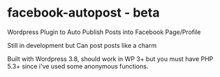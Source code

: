 facebook-autopost - beta
===========================

Wordpress Plugin to Auto Publish Posts into Facebook Page/Profile

Still in development but Can post posts like a charm

Built with Wordpress 3.8, should work in WP 3+ but you must have PHP 5.3+ since i've used some anonymous functions.
